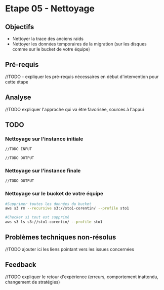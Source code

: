# Etape 05 - Nettoyage

## Objectifs

* Nettoyer la trace des anciens raids
* Nettoyer les données temporaires de la migration (sur les disques comme sur le bucket de votre équipe)

## Pré-requis

//TODO - expliquer les pré-requis nécessaires en début d'intervention pour cette étape

## Analyse

//TODO expliquer l'approche qui va être favorisée, sources à l'appui

## TODO

### Nettoyage sur l'instance initiale

```bash
//TODO INPUT
```

```bash
//TODO OUTPUT
```

### Nettoyage sur l'instance finale

```bash
//TODO OUTPUT
```

### Nettoyage sur le bucket de votre équipe

```bash
#Supprimer toutes les données du bucket
aws s3 rm --recursive s3://sto1-corentin/ --profile sto1

#Checker si tout est supprimé
aws s3 ls s3://sto1-corentin/ --profile sto1
```

## Problèmes techniques non-résolus

//TODO ajouter ici les liens pointant vers les issues concernées

## Feedback

//TODO expliquer le retour d'expérience (erreurs, comportement inattendu, changement de stratégies)
